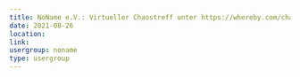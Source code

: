 ```yaml
---
title: NoName e.V.: Virtueller Chaostreff unter https://whereby.com/chaos-hd?roundedCornersOff
date: 2021-08-26
location: 
link: 
usergroup: noname
type: usergroup
---
```


